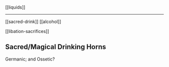 [[liquids]]

---

[[sacred-drink]]
[[alcohol]]

[[libation-sacrifices]]


## Sacred/Magical Drinking Horns
Germanic; and Ossetic?